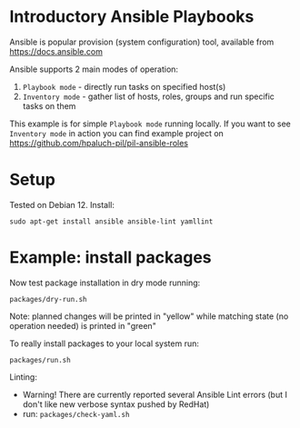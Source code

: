 # Introductory Ansible Playbooks

Ansible is popular provision (system configuration) tool, available from https://docs.ansible.com

Ansible supports 2 main modes of operation:

1. `Playbook mode` - directly run tasks on specified host(s)
2. `Inventory mode` - gather list of hosts, roles, groups and run specific tasks on them

This example is for simple `Playbook mode` running locally. If you want to see
`Inventory mode` in action you can find example project on
https://github.com/hpaluch-pil/pil-ansible-roles

# Setup

Tested on Debian 12. Install:
```shell
sudo apt-get install ansible ansible-lint yamllint
```

# Example: install packages

Now test package installation in dry mode running:
```shell
packages/dry-run.sh
```
Note: planned changes will be printed in "yellow" while matching state (no operation needed) is printed
in "green"

To really install packages to your local system run:
```shell
packages/run.sh
```

Linting:
- Warning! There are currently reported several Ansible Lint errors (but I don't like new verbose syntax pushed by RedHat)
- run: `packages/check-yaml.sh`


